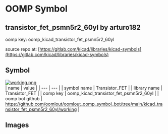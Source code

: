 # OOMP Symbol  
## transistor_fet_psmn5r2_60yl  by arturo182  
  
oomp key: oomp_kicad_transistor_fet_psmn5r2_60yl  
  
source repo at: [https://gitlab.com/kicad/libraries/kicad-symbols](https://gitlab.com/kicad/libraries/kicad-symbols)  
## Symbol  
  
[![working.png](working_600.png)](working.png)  
| name | value | 
| --- | --- | 
| symbol name | Transistor_FET | 
| library name | Transistor_FET | 
| oomp key | oomp_kicad_transistor_fet_psmn5r2_60yl | 
| oomp bot github | https://github.com/oomlout/oomlout_oomp_symbol_bot/tree/main/kicad_transistor_fet_psmn5r2_60yl/working | 
## Images  
